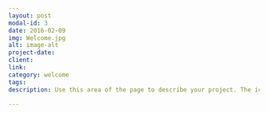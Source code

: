 ```yaml
---
layout: post
modal-id: 3
date: 2016-02-09
img: Welcome.jpg
alt: image-alt
project-date:
client:
link:
category: welcome
tags:
description: Use this area of the page to describe your project. The icon above is part of a free icon set by <a href="https://sellfy.com/p/8Q9P/jV3VZ/">Flat Icons</a>. On their website, you can download their free set with 16 icons, or you can purchase the entire set with 146 icons for only $12!

---
```

